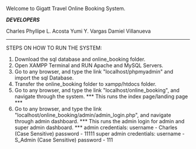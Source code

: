 Welcome to Gigatt Travel Online Booking System.


*****DEVELOPERS*****

Charles Phyllipe L. Acosta
Yumi Y. Vargas
Damiel Villanueva

********************


STEPS ON HOW TO RUN THE SYSTEM:

1. Download the sql database and online_booking folder.
2. Open XAMPP Terminal and RUN Apache and MySQL Servers.
3. Go to any browser, and type the link "localhost/phpmyadmin" and import the sql Database.
4. Transfer the online_booking folder to xampp/htdocs folder.
5. Go to any browser, and type the link "localhost/online_booking", and navigate through the system.
    *** This runs the index page/landing page ***
6. Go to any browser, and type the link "localhost/online_booking/admin/admin_login.php", and navigate through admin dashboard.
    *** This runs the admin login for admin and super admin dashboard. ***
        admin credentials: username - Charles (Case Sensitive) password - 11111
        super admin credentials: username - S_Admin (Case Sensitive) password - 111
